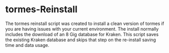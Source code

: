 # tormes-Reinstall

The tormes reinstall script was created to install a clean version of tormes if you are having issues with your current environment.
The install normally includes the download of an 8 Gig database for Kraken.
This script saves the existing Kraken database and skips that step on the re-install saving time and data usage.
